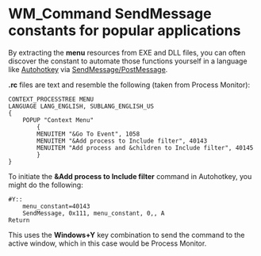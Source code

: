 # WM_Command SendMessage constants for popular applications

By extracting the **menu** resources from EXE and DLL files, you can often discover the constant to automate those functions yourself in a language like [Autohotkey](https://www.autohotkey.com) via [SendMessage/PostMessage](https://autohotkey.com/docs/commands/PostMessage.htm). 

**.rc** files are text and resemble the following (taken from Process Monitor):


    CONTEXT_PROCESSTREE MENU
    LANGUAGE LANG_ENGLISH, SUBLANG_ENGLISH_US
    {
        POPUP "Context Menu"
            {
            MENUITEM "&Go To Event", 1058
            MENUITEM "&Add process to Include filter", 40143
            MENUITEM "Add process and &children to Include filter", 40145
            }
    }

To initiate the **&Add process to Include filter** command in Autohotkey, you might do the following:


    #Y::
        menu_constant=40143
        SendMessage, 0x111, menu_constant, 0,, A
    Return

This uses the **Windows+Y** key combination to send the command to the active window, which in this case would be Process Monitor.
